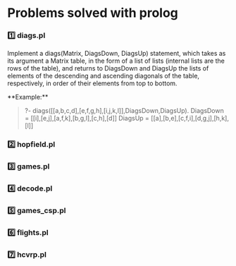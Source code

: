 # Problems solved with prolog

### 1️⃣ diags.pl

<p>Implement a diags(Matrix, DiagsDown, DiagsUp) statement, which takes as its argument a Matrix table, in the form of a list of lists (internal lists are the rows of the table), and returns to DiagsDown and DiagsUp the lists of elements of the descending and ascending diagonals of the table, respectively, in order of their elements from top to bottom.</p> **Example:**

> ?- diags([[a,b,c,d],[e,f,g,h],[i,j,k,l]],DiagsDown,DiagsUp). 
> DiagsDown = [[i],[e,j],[a,f,k],[b,g,l],[c,h],[d]] 
> DiagsUp = [[a],[b,e],[c,f,i],[d,g,j],[h,k],[l]] 

### 2️⃣ hopfield.pl 
### 3️⃣ games.pl
### 4️⃣ decode.pl
### 5️⃣ games_csp.pl
### 6️⃣ flights.pl
### 7️⃣ hcvrp.pl
